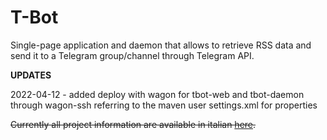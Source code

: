 # T-Bot
Single-page application and daemon that allows to retrieve RSS data and send it to a Telegram group/channel through Telegram API.

**UPDATES**

2022-04-12 - added deploy with wagon for tbot-web and tbot-daemon through wagon-ssh referring to the maven user settings.xml for properties

~~Currently all project information are available in italian [here](http://dodu.it/it/t-bot/).~~
